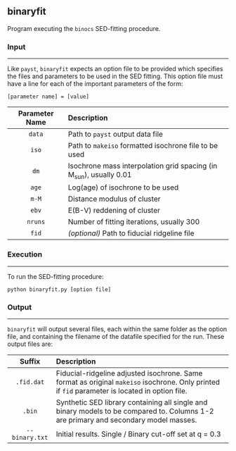 binaryfit
---------

Program executing the `binocs` SED-fitting procedure.

### Input
*****

Like `payst`, `binaryfit` expects an option file to be provided which specifies the files and parameters to be used in the SED fitting. This option file must have a line for each of the important parameters of the form:

    [parameter name] = [value]
    
| Parameter Name | Description |
|:--------------:|:------------|
| `data` | Path to `payst` output data file |
| `iso`  | Path to `makeiso` formatted isochrone file to be used |
| `dm`   | Isochrone mass interpolation grid spacing (in M<sub>sun</sub>), usually 0.01 |
| `age`  | Log(age) of isochrone to be used |
| `m-M`  | Distance modulus of cluster |
| `ebv`  | E(B-V) reddening of cluster |
| `nruns` | Number of fitting iterations, usually 300 |
| `fid`  | *(optional)* Path to fiducial ridgeline file |

### Execution
*****

To run the SED-fitting procedure:

    python binaryfit.py [option file]
    
### Output
*****

`binaryfit` will output several files, each within the same folder as the option file, and containing the filename of the datafile specified for the run. These output files are:

| Suffix | Description |
|:------:|:-----|
| `.fid.dat` | Fiducial-ridgeline adjusted isochrone. Same format as original `makeiso` isochrone. Only printed if `fid` parameter is located in option file. |
| `.bin` | Synthetic SED library containing all single and binary models to be compared to. Columns 1-2 are primary and secondary model masses. |
| `--binary.txt` | Initial results. Single / Binary cut-off set at q = 0.3 |
